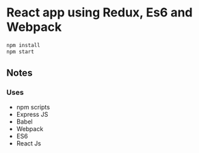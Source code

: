 # React app using Redux, Es6 and Webpack

```bash
npm install
npm start
```

## Notes

### Uses

* npm scripts
* Express JS
* Babel
* Webpack
* ES6
* React Js